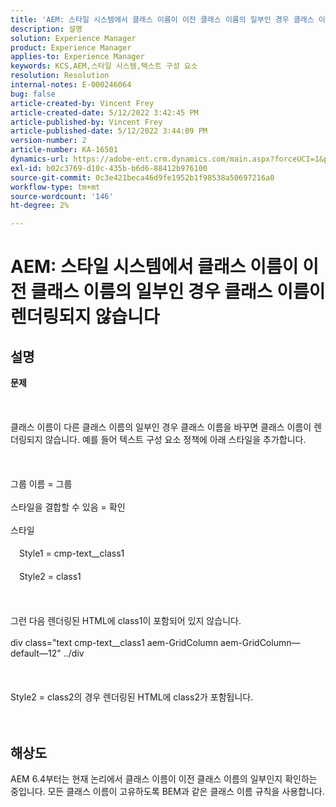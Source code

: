 ```yaml
---
title: 'AEM: 스타일 시스템에서 클래스 이름이 이전 클래스 이름의 일부인 경우 클래스 이름이 렌더링되지 않습니다.'
description: 설명
solution: Experience Manager
product: Experience Manager
applies-to: Experience Manager
keywords: KCS,AEM,스타일 시스템,텍스트 구성 요소
resolution: Resolution
internal-notes: E-000246064
bug: false
article-created-by: Vincent Frey
article-created-date: 5/12/2022 3:42:45 PM
article-published-by: Vincent Frey
article-published-date: 5/12/2022 3:44:09 PM
version-number: 2
article-number: KA-16501
dynamics-url: https://adobe-ent.crm.dynamics.com/main.aspx?forceUCI=1&pagetype=entityrecord&etn=knowledgearticle&id=d70ba725-0ad2-ec11-a7b5-0022480a8683
exl-id: b02c3769-d10c-435b-b6d6-88412b976100
source-git-commit: 0c3e421beca46d9fe1952b1f98538a50697216a0
workflow-type: tm+mt
source-wordcount: '146'
ht-degree: 2%

---
```


# AEM: 스타일 시스템에서 클래스 이름이 이전 클래스 이름의 일부인 경우 클래스 이름이 렌더링되지 않습니다

## 설명

<b>문제</b><br><br> <br><br>클래스 이름이 다른 클래스 이름의 일부인 경우 클래스 이름을 바꾸면 클래스 이름이 렌더링되지 않습니다. 예를 들어 텍스트 구성 요소 정책에 아래 스타일을 추가합니다.<br><br> <br><br>그룹 이름 = 그룹<br><br>스타일을 결합할 수 있음 = 확인<br><br>스타일<br><br>　Style1 = cmp-text__class1<br><br>　Style2 = class1<br><br> <br><br>그런 다음 렌더링된 HTML에 class1이 포함되어 있지 않습니다.<br><br>div class=&quot;text cmp-text__class1 aem-GridColumn aem-GridColumn—default—12&quot; ../div<br><br> <br><br>Style2 = class2의 경우 렌더링된 HTML에 class2가 포함됩니다.<br><br><br>

## 해상도


AEM 6.4부터는 현재 논리에서 클래스 이름이 이전 클래스 이름의 일부인지 확인하는 중입니다. 모든 클래스 이름이 고유하도록 BEM과 같은 클래스 이름 규칙을 사용합니다.
